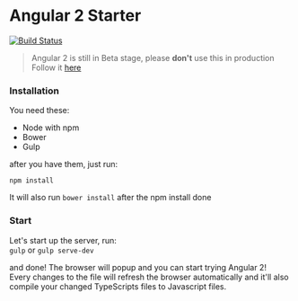 # Angular 2 Starter

[![Build Status](https://travis-ci.org/antonybudianto/angular2-starter.svg?branch=master)](https://travis-ci.org/antonybudianto/angular2-starter)

> Angular 2 is still in Beta stage, please **don't** use this in production   
> Follow it [here](https://splintercode.github.io/is-angular-2-ready/)

### Installation
You need these:
- Node with npm
- Bower
- Gulp

after you have them, just run:
```
npm install
```
It will also run `bower install` after the npm install done   


### Start
Let's start up the server, run:   
`gulp` or `gulp serve-dev`

and done! The browser will popup and you can start trying Angular 2!   
Every changes to the file will refresh the browser automatically
and it'll also compile your changed TypeScripts files to Javascript files.
